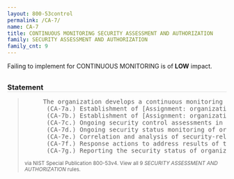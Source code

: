 ```yaml
---
layout: 800-53control
permalink: /CA-7/
name: CA-7
title: CONTINUOUS MONITORING SECURITY ASSESSMENT AND AUTHORIZATION
family: SECURITY ASSESSMENT AND AUTHORIZATION
family_cnt: 9
---
```

<p class="text-info">Failing to implement for CONTINUOUS MONITORING is of <b>LOW</b> impact.</p>

<h3 style="border-bottom:1px solid #ddd;margin:30px 0 8px 0;">Statement</h3>
<blockquote>
<pre>     The organization develops a continuous monitoring strategy and implements a continuous monitoring program that includes: 
      (CA-7a.) Establishment of [Assignment: organization-defined metrics] to be monitored; 
      (CA-7b.) Establishment of [Assignment: organization-defined frequencies] for monitoring and [Assignment: organization-defined frequencies] for assessments supporting such monitoring; 
      (CA-7c.) Ongoing security control assessments in accordance with the organizational continuous monitoring strategy; 
      (CA-7d.) Ongoing security status monitoring of organization-defined metrics in accordance with the organizational continuous monitoring strategy; 
      (CA-7e.) Correlation and analysis of security-related information generated by assessments and monitoring; 
      (CA-7f.) Response actions to address results of the analysis of security-related information; and 
      (CA-7g.) Reporting the security status of organization and the information system to [Assignment: organization-defined personnel or roles] [Assignment: organization-defined frequency]. 
</pre>
<p><small>via NIST Special Publication 800-53v4. View all 9 <i>SECURITY ASSESSMENT AND AUTHORIZATION</i> rules. <a href="/cce/ssg/group/$Group_id"><span class="glyphicon glyphicon-link"></span></a> </small></p>
</blockquote>

